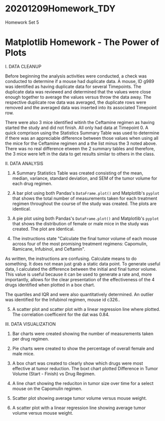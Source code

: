 # 20201209Homework_TDY
Homework Set 5
# Matplotlib Homework - The Power of Plots

I. DATA CLEANUP

Before beginning the analysis activities were conducted, a check was conducted to determine if a mouse had duplicate data.  A mouse, ID g989 was identified as having duplicate data for several Timepoints.  The duplicate data was reviewed and determined that the values were close enough together to average the values versus throw the data away.  The respective duplicate row data was averaged, the duplicate rows were removed and the averaged data was inserted into its associated Timepoint row.

There were also 3 mice identified witinh the Ceftamine regimen as having started the study and did not finish.  All only had data at Timepoint 0.  A quick comprison using the Statistics Summary Table was used to determine if there was an appreciable difference between those values when using all the mice for the Ceftamine regimen and a the list minus the 3 noted above.  There was no real difference etween the 2 summary tables and therefore, the 3 mice were left in the data to get results similar to others in the class.

II. DATA ANALYSIS

1) A Summary Statistics Table was created consisting of the mean, median, variance, standard deviation, and SEM of the tumor volume for each drug regimen.

2) A bar plot using both Pandas's `DataFrame.plot()` and Matplotlib's `pyplot` that shows the total number of measurements taken for each treatment regimen throughout the course of the study was created.  The plots are identical.

3) A pie plot using both Pandas's `DataFrame.plot()` and Matplotlib's `pyplot` that shows the distribution of female or male mice in the study was created.  The plot are identical.

 4) The instructions state "Calculate the final tumor volume of each mouse across four of the most promising treatment regimens: Capomulin, Ramicane, Infubinol, and Ceftamin". 
 
 As written, the instructions are confusing.  Calculate means to do something.  It does not mean just grab a static data point. To generate useful data, I calculated the difference between the initial and final tumor volume.  This value is useful because it can be used to generate a rate and, more importantly, allows for the clear presentation of the effectiveness of the 4 drugs identified when plotted in a box chart. 
 
 The quartiles and IQR and were also quantitatively determined.  An outlier was identified for the Infubinol regimen, mouse id c326..
 
 5) A scatter plot and scatter plot with a linear regression line where plotted.  The correlation coefficeint for the dat was 0.84.
 
 III. DATA VISUALIZATION
 
 1) Bar charts were created showing the number of measurements taken per drug regimen.
 
 2) Pie charts were created to show the percentage of overall female and male mice.
 
 3) A box chart was created to clearly show which drugs were most effective at tumor reduction.
 The boxt chart plotted Difference in  Tumor Volume (Start - Finish) vs Drug Regimen.
 
 4) A line chart showing the reduciton in tumor size over time for a select mouse on the Capomulin 
 regimen.
 
 5) Scatter plot showing average tumor volume versus mouse weight.
 
 6) A scatter plot with a linear regression line showing average tumor volume versus mouse weight.
